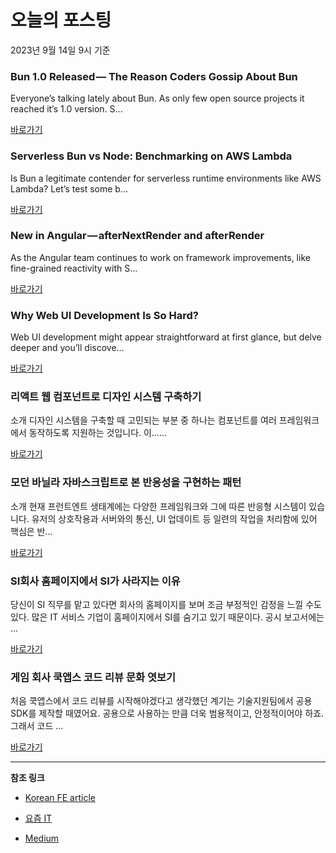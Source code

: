 # 오늘의 포스팅 
2023년 9월 14일 9시 기준 

### Bun 1.0 Released — The Reason Coders Gossip About Bun 

 Everyone’s talking lately about Bun. As only few open source projects it reached it’s 1.0 version. S... 

 [바로가기](https://medium.com/@tomaszs2/bun-1-0-released-what-is-it-610b56cb7a8b?responsesOpen=true&sortBy=REVERSE_CHRON&source=topic_portal_recommended_stories---------0-84----------react----------aaad2051_313c_49cf_ac6c_31a7f9a570c6-------) 

### Serverless Bun vs Node: Benchmarking on AWS Lambda 

 Is Bun a legitimate contender for serverless runtime environments like AWS Lambda? Let’s test some b... 

 [바로가기](https://medium.com/@mitchellkossoris/serverless-bun-vs-node-benchmarking-on-aws-lambda-ecd4fe7c2fc2?responsesOpen=true&sortBy=REVERSE_CHRON&source=topic_portal_recommended_stories---------0-84----------javascript----------91f02970_fd27_487f_8a98_12deee124d29-------) 

### New in Angular — afterNextRender and afterRender 

 As the Angular team continues to work on framework improvements, like fine-grained reactivity with S... 

 [바로가기](https://medium.com/herodevs/new-in-angular-afternextrender-and-afterrender-51c5d8035693?responsesOpen=true&sortBy=REVERSE_CHRON&source=topic_portal_recommended_stories---------0-84----------typescript----------4a763c7d_b96c_4778_847f_a79e083e46c7-------) 

### Why Web UI Development Is So Hard? 

 Web UI development might appear straightforward at first glance, but delve deeper and you’ll discove... 

 [바로가기](https://medium.com/itnext/why-web-ui-development-is-so-hard-a88c47f4b3c5?responsesOpen=true&sortBy=REVERSE_CHRON&source=topic_portal_recommended_stories---------0-84----------frontend----------d16099f8_758e_4a4f_ac2a_e2c5e04d443c-------) 

###  리액트 웹 컴포넌트로 디자인 시스템 구축하기 

 소개 디자인 시스템을 구축할 때 고민되는 부분 중 하나는 컴포넌트를 여러 프레임워크에서 동작하도록 지원하는 것입니다. 이…... 

 [바로가기](https://kofearticle.substack.com/p/korean-fe-article-49c) 

###  모던 바닐라 자바스크립트로 본 반응성을 구현하는 패턴 

 소개 현재 프런트엔트 생태계에는 다양한 프레임워크와 그에 따른 반응형 시스템이 있습니다. 유저의 상호작용과 서버와의 통신, UI 업데이트 등 일련의 작업을 처리함에 있어 핵심은 반... 

 [바로가기](https://kofearticle.substack.com/p/korean-fe-article-63e) 

### SI회사 홈페이지에서 SI가 사라지는 이유 

 당신이 SI 직무를 맡고 있다면 회사의 홈페이지를 보며 조금 부정적인 감정을 느낄 수도 있다. 많은 IT 서비스 기업이 홈페이지에서 SI를 숨기고 있기 때문이다. 공시 보고서에는 ... 

 [바로가기](https://yozm.wishket.com/magazine/detail/2227/) 

### 게임 회사 쿡앱스 코드 리뷰 문화 엿보기 

 처음 쿡앱스에서 코드 리뷰를 시작해야겠다고 생각했던 계기는 기술지원팀에서 공용 SDK를 제작할 때였어요. 공용으로 사용하는 만큼 더욱 범용적이고, 안정적이어야 하죠. 그래서 코드 ... 

 [바로가기](https://yozm.wishket.com/magazine/detail/2219/) 

---

**참조 링크**

- [Korean FE article](https://kofearticle.substack.com) 

- [요즘 IT](https://yozm.wishket.com/magazine) 

- [Medium](https://medium.com) 

